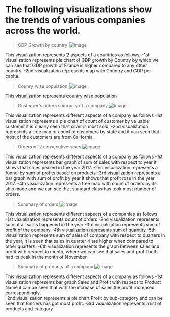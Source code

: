 # The following visualizations show the trends of various companies across the world.
> GDP Growth by country
![image](https://github.com/likhz/CorpVizVault/assets/98212542/94153b4d-136d-410a-80ab-158bd2b67850)

This visualization represents 2 aspects of a countries as follows,
-1st visualization represents pie chart of GDP growth by Country by which we can see that GDP growth of France is higher compared to any other country. 
-2nd visualization represents map with Country and GDP per capita.

> Counry wise population
![image](https://github.com/likhz/CorpVizVault/assets/98212542/6f8a94bf-fb01-46f0-8f11-b187ad8cda54)

This visualization represents country wise population

> Customer's orders summary of a company
![image](https://github.com/likhz/CorpVizVault/assets/98212542/f7f33524-7820-4fb8-b324-14770172340b)

This visualization represents different aspects of a company as follows 
-1st visualization represents a pie chart of count of customer by valuable customer it is clearly seen that silver is most sold.
-2nd visualization represents a tree map of count of customers by state and it can seen that most of the customers are from California. 

> Orders of 2 consecutive years
![image](https://github.com/likhz/CorpVizVault/assets/98212542/00f6939a-bae6-4097-aa93-0c906f9ad74f)

This visualization represents different aspects of a company as follows 
-1st visualization represents bar graph of sum of sales with respect to year it shows that sales peaked in the year 2017.
-2nd visualization represents a funnel by sum of profits based on products
-3rd visualization represents a bar graph with sum of profit by year it shows that profit rose in the year 2017.
-4th visualization represents a tree map with count of orders by its ship mode and we can see that standard class has took most number of orders.

> Summary of orders
![image](https://github.com/likhz/CorpVizVault/assets/98212542/94dda2ef-c1f5-4c16-b545-62c1967ab837)

This visualization represents different aspects of a companies as follows 
-1st visualization represents count of orders
-2nd visualization represents sum of all sales happened in the year 
-3rd visualization represents sum of profit of the company 
-4th visualization represents sum of quantity
-5th visualization represents sum of sales of company with respect to quarters in the year, it is seen that sales in quarter 4 are higher when compared to other quarters.
-6th visualization represents the graph between sales and profit with respect to month, where we can see that sales and profit both had its peak in the month of November.

> Summary of products of a company
![image](https://github.com/likhz/CorpVizVault/assets/98212542/0d2f614e-64f0-4d03-ac25-2e7b916827b3)

This visualization represents different aspects of a company as follows 
-1st visualization represents bar graph Sales and Profit with respect to Product Name it can be seen that with the increase of sales the profit increased correspondingly.  
-2nd visualization represents a pie chart Profit by sub-category and can be seen that Binders has got most profit.
-3rd visualization represents a list of products and category 



